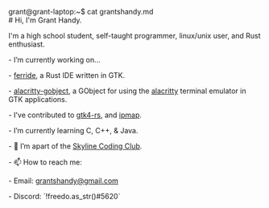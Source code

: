 <span id="a">grant@grant-laptop</span>:<span id="b">~</span><span id="c">$</span><!-- asdjf;salkdjf;kjdsa;fljsa;dlkfj --> cat grantshandy.md<br/># Hi, I'm Grant Handy.<!-- laglaglaglaglaglaglaglaglaglaglaglag --><p>I'm a high school student, self-taught programmer, linux/unix user, and Rust enthusiast.</p>
<p> - I’m currently working on... </p>
<p>     - <a href="https://github.com/skylinecc/ferride">ferride</a>, a Rust IDE written in GTK.</p>
<p>     - <a href="https://github.com/grantshandy/alacritty-gobject">alacritty-gobject</a>, a GObject for using the <a href="https://github.com/alacritty/alacritty">alacritty</a> terminal emulator in GTK applications.</p>
<p> - I've contributed to <a href="https://github.com/gtk-rs/gtk4-rs/commits?author=grantshandy">gtk4-rs</a>, and <a href="https://github.com/skylinecc/ipmap/commits?author=grantshandy">ipmap</a>.</p>
<p> - I’m currently learning C, C++, & Java.</p>
<p> - 🏫 I’m apart of the <a href="https://github.com/skylinecc">Skyline Coding Club</a>.</p>
<p> - 📫 How to reach me:
<p>     - Email: <a href="mailto://grantshandy@gmail.com">grantshandy@gmail.com</a></p>
<p>     - Discord: `!freedo.as_str()#5620`</p>
